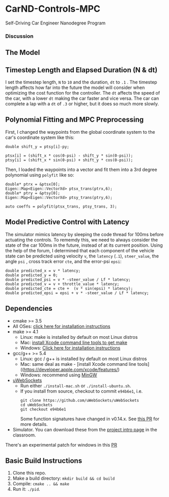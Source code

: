 # CarND-Controls-MPC
Self-Driving Car Engineer Nanodegree Program

### Discussion


## The Model

## Timestep Length and Elapsed Duration (N & dt)

I set the timestep length, `N` to `10` and the duration, `dt` to `.1` . The timestep length affects how far into the future the model will consider when optimizing the cost function for the controller.  The `dt` affects the speed of the car, with a lower `dt` making the car faster and vice versa.  The car can complete a lap with a `dt` of `.3` or higher, but it does so much more slowly.

## Polynomial Fitting and MPC Preprocessing

First, I changed the waypoints from the global coordinate system to the car's coordinate system like this:

```double shift_x = ptsx[i]-px;
double shift_y = ptsy[i]-py;

ptsx[i] = (shift_x * cos(0-psi) - shift_y * sin(0-psi));
ptsy[i] = (shift_x * sin(0-psi) + shift_y * cos(0-psi));
```

Then, I loaded the waypoints into a vector and fit them into a 3rd degree polynomial using `polyfit` like so:

```          
double* ptrx = &ptsx[0];
Eigen::Map<Eigen::VectorXd> ptsx_trans(ptrx,6);
double* ptry = &ptsy[0];
Eigen::Map<Eigen::VectorXd> ptsy_trans(ptry,6);          

auto coeffs = polyfit(ptsx_trans, ptsy_trans, 3);
```

## Model Predictive Control with Latency

The simulator mimics latency by sleeping the code thread for 100ms before actuating the controls.  To rememdy this, we need to always consider the state of the car 100ms in the future, instead of at its current position.  Using the help of the forum, I determined that each component of the vehicle state can be predicted using velocity `v`, the `latency` (`.1`), `steer_value`, the angle `psi` , cross track error `cte`, and the error-psi `epsi`:

```
double predicted_x = v * latency;
double predicted_y = 0;
double predicted_psi = v * -steer_value / Lf * latency;  
double predicted_v = v + throttle_value * latency;
double predicted_cte = cte +  (v * sin(epsi) * latency);
double predicted_epsi = epsi + v * -steer_value / Lf * latency;
```

## Dependencies

* cmake >= 3.5
 * All OSes: [click here for installation instructions](https://cmake.org/install/)
* make >= 4.1
  * Linux: make is installed by default on most Linux distros
  * Mac: [install Xcode command line tools to get make](https://developer.apple.com/xcode/features/)
  * Windows: [Click here for installation instructions](http://gnuwin32.sourceforge.net/packages/make.htm)
* gcc/g++ >= 5.4
  * Linux: gcc / g++ is installed by default on most Linux distros
  * Mac: same deal as make - [install Xcode command line tools]((https://developer.apple.com/xcode/features/)
  * Windows: recommend using [MinGW](http://www.mingw.org/)
* [uWebSockets](https://github.com/uWebSockets/uWebSockets)
  * Run either `./install-mac.sh` or `./install-ubuntu.sh`.
  * If you install from source, checkout to commit `e94b6e1`, i.e.
    ```
    git clone https://github.com/uWebSockets/uWebSockets 
    cd uWebSockets
    git checkout e94b6e1
    ```
    Some function signatures have changed in v0.14.x. See [this PR](https://github.com/udacity/CarND-MPC-Project/pull/3) for more details.
* Simulator. You can download these from the [project intro page](https://github.com/udacity/self-driving-car-sim/releases) in the classroom.

There's an experimental patch for windows in this [PR](https://github.com/udacity/CarND-PID-Control-Project/pull/3)

## Basic Build Instructions

1. Clone this repo.
2. Make a build directory: `mkdir build && cd build`
3. Compile: `cmake .. && make`
4. Run it: `./pid`. 